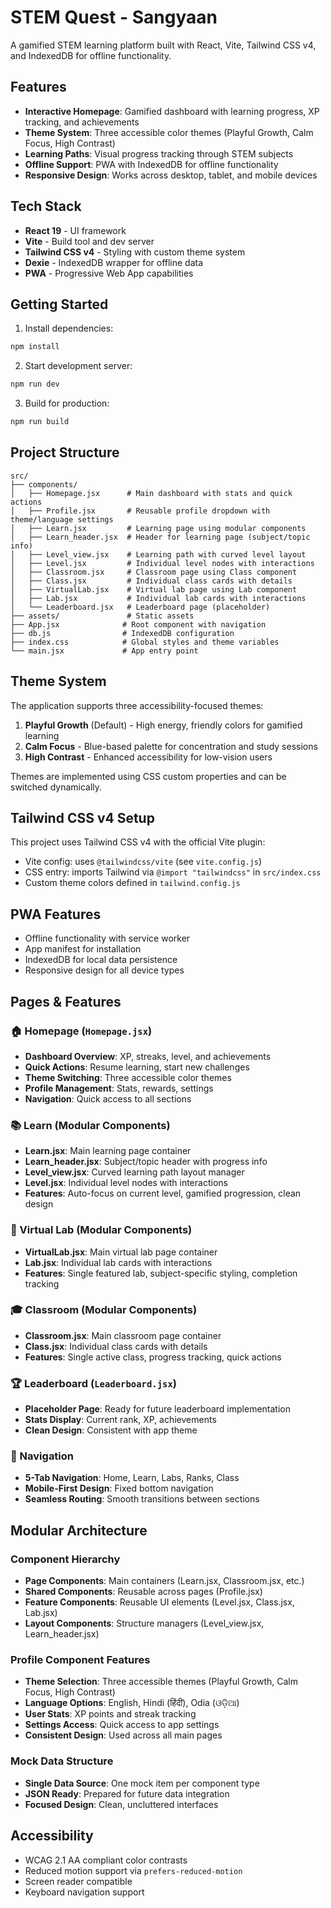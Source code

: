 # STEM Quest - Sangyaan

A gamified STEM learning platform built with React, Vite, Tailwind CSS v4, and IndexedDB for offline functionality.

## Features

- **Interactive Homepage**: Gamified dashboard with learning progress, XP tracking, and achievements
- **Theme System**: Three accessible color themes (Playful Growth, Calm Focus, High Contrast)
- **Learning Paths**: Visual progress tracking through STEM subjects
- **Offline Support**: PWA with IndexedDB for offline functionality
- **Responsive Design**: Works across desktop, tablet, and mobile devices

## Tech Stack

- **React 19** - UI framework
- **Vite** - Build tool and dev server
- **Tailwind CSS v4** - Styling with custom theme system
- **Dexie** - IndexedDB wrapper for offline data
- **PWA** - Progressive Web App capabilities

## Getting Started

1. Install dependencies:
```bash
npm install
```

2. Start development server:
```bash
npm run dev
```

3. Build for production:
```bash
npm run build
```

## Project Structure

```
src/
├── components/
│   ├── Homepage.jsx      # Main dashboard with stats and quick actions
│   ├── Profile.jsx       # Reusable profile dropdown with theme/language settings
│   ├── Learn.jsx         # Learning page using modular components
│   ├── Learn_header.jsx  # Header for learning page (subject/topic info)
│   ├── Level_view.jsx    # Learning path with curved level layout
│   ├── Level.jsx         # Individual level nodes with interactions
│   ├── Classroom.jsx     # Classroom page using Class component
│   ├── Class.jsx         # Individual class cards with details
│   ├── VirtualLab.jsx    # Virtual lab page using Lab component
│   ├── Lab.jsx           # Individual lab cards with interactions
│   └── Leaderboard.jsx   # Leaderboard page (placeholder)
├── assets/               # Static assets
├── App.jsx              # Root component with navigation
├── db.js                # IndexedDB configuration
├── index.css            # Global styles and theme variables
└── main.jsx             # App entry point
```

## Theme System

The application supports three accessibility-focused themes:

1. **Playful Growth** (Default) - High energy, friendly colors for gamified learning
2. **Calm Focus** - Blue-based palette for concentration and study sessions
3. **High Contrast** - Enhanced accessibility for low-vision users

Themes are implemented using CSS custom properties and can be switched dynamically.

## Tailwind CSS v4 Setup

This project uses Tailwind CSS v4 with the official Vite plugin:

- Vite config: uses `@tailwindcss/vite` (see `vite.config.js`)
- CSS entry: imports Tailwind via `@import "tailwindcss"` in `src/index.css`
- Custom theme colors defined in `tailwind.config.js`

## PWA Features

- Offline functionality with service worker
- App manifest for installation
- IndexedDB for local data persistence
- Responsive design for all device types

## Pages & Features

### 🏠 Homepage (`Homepage.jsx`)
- **Dashboard Overview**: XP, streaks, level, and achievements
- **Quick Actions**: Resume learning, start new challenges
- **Theme Switching**: Three accessible color themes
- **Profile Management**: Stats, rewards, settings
- **Navigation**: Quick access to all sections

### 📚 Learn (Modular Components)
- **Learn.jsx**: Main learning page container
- **Learn_header.jsx**: Subject/topic header with progress info
- **Level_view.jsx**: Curved learning path layout manager
- **Level.jsx**: Individual level nodes with interactions
- **Features**: Auto-focus on current level, gamified progression, clean design

### 🧪 Virtual Lab (Modular Components)
- **VirtualLab.jsx**: Main virtual lab page container
- **Lab.jsx**: Individual lab cards with interactions
- **Features**: Single featured lab, subject-specific styling, completion tracking

### 🎓 Classroom (Modular Components)
- **Classroom.jsx**: Main classroom page container
- **Class.jsx**: Individual class cards with details
- **Features**: Single active class, progress tracking, quick actions

### 🏆 Leaderboard (`Leaderboard.jsx`)
- **Placeholder Page**: Ready for future leaderboard implementation
- **Stats Display**: Current rank, XP, achievements
- **Clean Design**: Consistent with app theme

### 🧭 Navigation
- **5-Tab Navigation**: Home, Learn, Labs, Ranks, Class
- **Mobile-First Design**: Fixed bottom navigation
- **Seamless Routing**: Smooth transitions between sections

## Modular Architecture

### Component Hierarchy
- **Page Components**: Main containers (Learn.jsx, Classroom.jsx, etc.)
- **Shared Components**: Reusable across pages (Profile.jsx)
- **Feature Components**: Reusable UI elements (Level.jsx, Class.jsx, Lab.jsx)
- **Layout Components**: Structure managers (Level_view.jsx, Learn_header.jsx)

### Profile Component Features
- **Theme Selection**: Three accessible themes (Playful Growth, Calm Focus, High Contrast)
- **Language Options**: English, Hindi (हिंदी), Odia (ଓଡ଼ିଆ)
- **User Stats**: XP points and streak tracking
- **Settings Access**: Quick access to app settings
- **Consistent Design**: Used across all main pages

### Mock Data Structure
- **Single Data Source**: One mock item per component type
- **JSON Ready**: Prepared for future data integration
- **Focused Design**: Clean, uncluttered interfaces

## Accessibility

- WCAG 2.1 AA compliant color contrasts
- Reduced motion support via `prefers-reduced-motion`
- Screen reader compatible
- Keyboard navigation support
